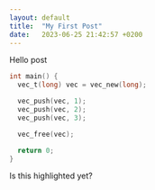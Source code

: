 ```yaml
---
layout: default
title:  "My First Post"
date:   2023-06-25 21:42:57 +0200
---
```

Hello post

```c
int main() {
  vec_t(long) vec = vec_new(long);

  vec_push(vec, 1);
  vec_push(vec, 2);
  vec_push(vec, 3);

  vec_free(vec);

  return 0;
}
```

Is this highlighted yet?
